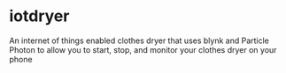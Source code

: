 # iotdryer
An internet of things enabled clothes dryer that uses blynk and Particle Photon to allow you to start, stop, and monitor your clothes dryer on your phone
